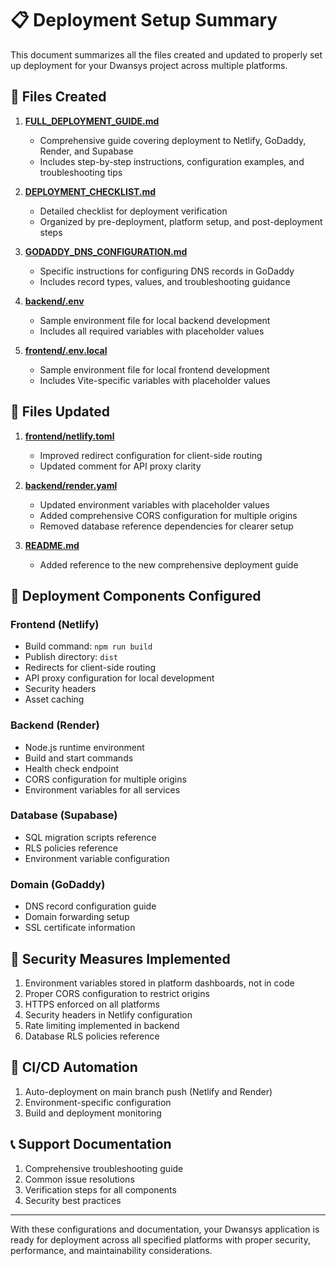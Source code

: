 # 📋 Deployment Setup Summary

This document summarizes all the files created and updated to properly set up deployment for your Dwansys project across multiple platforms.

## 📁 Files Created

1. **[FULL_DEPLOYMENT_GUIDE.md](file:///c:/Users/sathi/OneDrive/Desktop/Dwansys/FULL_DEPLOYMENT_GUIDE.md)**
   - Comprehensive guide covering deployment to Netlify, GoDaddy, Render, and Supabase
   - Includes step-by-step instructions, configuration examples, and troubleshooting tips

2. **[DEPLOYMENT_CHECKLIST.md](file:///c:/Users/sathi/OneDrive/Desktop/Dwansys/DEPLOYMENT_CHECKLIST.md)**
   - Detailed checklist for deployment verification
   - Organized by pre-deployment, platform setup, and post-deployment steps

3. **[GODADDY_DNS_CONFIGURATION.md](file:///c:/Users/sathi/OneDrive/Desktop/Dwansys/GODADDY_DNS_CONFIGURATION.md)**
   - Specific instructions for configuring DNS records in GoDaddy
   - Includes record types, values, and troubleshooting guidance

4. **[backend/.env](file:///c:/Users/sathi/OneDrive/Desktop/Dwansys/backend/.env)**
   - Sample environment file for local backend development
   - Includes all required variables with placeholder values

5. **[frontend/.env.local](file:///c:/Users/sathi/OneDrive/Desktop/Dwansys/frontend/.env.local)**
   - Sample environment file for local frontend development
   - Includes Vite-specific variables with placeholder values

## 🔄 Files Updated

1. **[frontend/netlify.toml](file:///c:/Users/sathi/OneDrive/Desktop/Dwansys/frontend/netlify.toml)**
   - Improved redirect configuration for client-side routing
   - Updated comment for API proxy clarity

2. **[backend/render.yaml](file:///c:/Users/sathi/OneDrive/Desktop/Dwansys/backend/render.yaml)**
   - Updated environment variables with placeholder values
   - Added comprehensive CORS configuration for multiple origins
   - Removed database reference dependencies for clearer setup

3. **[README.md](file:///c:/Users/sathi/OneDrive/Desktop/Dwansys/README.md)**
   - Added reference to the new comprehensive deployment guide

## 🎯 Deployment Components Configured

### Frontend (Netlify)
- Build command: `npm run build`
- Publish directory: `dist`
- Redirects for client-side routing
- API proxy configuration for local development
- Security headers
- Asset caching

### Backend (Render)
- Node.js runtime environment
- Build and start commands
- Health check endpoint
- CORS configuration for multiple origins
- Environment variables for all services

### Database (Supabase)
- SQL migration scripts reference
- RLS policies reference
- Environment variable configuration

### Domain (GoDaddy)
- DNS record configuration guide
- Domain forwarding setup
- SSL certificate information

## 🔐 Security Measures Implemented

1. Environment variables stored in platform dashboards, not in code
2. Proper CORS configuration to restrict origins
3. HTTPS enforced on all platforms
4. Security headers in Netlify configuration
5. Rate limiting implemented in backend
6. Database RLS policies reference

## 🔄 CI/CD Automation

1. Auto-deployment on main branch push (Netlify and Render)
2. Environment-specific configuration
3. Build and deployment monitoring

## 📞 Support Documentation

1. Comprehensive troubleshooting guide
2. Common issue resolutions
3. Verification steps for all components
4. Security best practices

---

With these configurations and documentation, your Dwansys application is ready for deployment across all specified platforms with proper security, performance, and maintainability considerations.